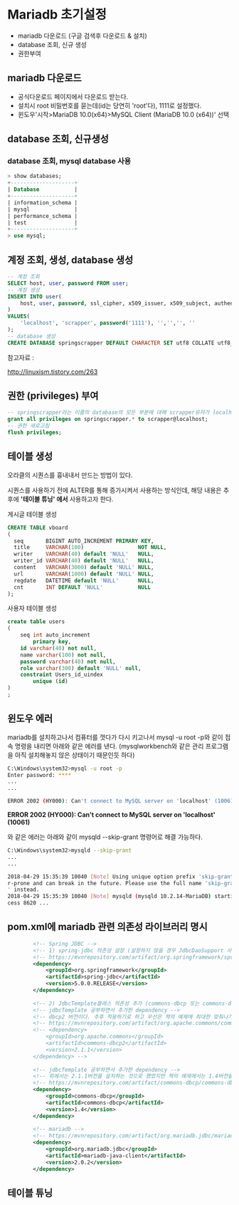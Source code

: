 # Mariadb 초기설정

- mariadb 다운로드 (구글 검색후 다운로드 & 설치)
- database 조회, 신규 생성
- 권한부여



## mariadb 다운로드

- 공식다운로드 페이지에서 다운로드 받는다.  
- 설치시 root 비밀번호를 묻는데(id는 당연히 'root'다), 1111로 설정했다.  
- 윈도우'시작>MariaDB 10.0(x64)>MySQL Client (MariaDB 10.0 (x64))' 선택  




## database 조회, 신규생성

### database 조회, mysql database 사용

```sql
> show databases;
+--------------------+
| Database           |
+--------------------+
| information_schema |
| mysql              |
| performance_schema |
| test               |
+--------------------+
> use mysql;
```

  

## 계정 조회, 생성, database 생성



  

```sql
-- 계정 조회
SELECT host, user, password FROM user;
-- 계정 생성 
INSERT INTO user(
    host, user, password, ssl_cipher, x509_issuer, x509_subject, authentication_string
)
VALUES(
    'localhost', 'scrapper', password('1111'), '','','', ''
);
-- database 생성
CREATE DATABASE springscrapper DEFAULT CHARACTER SET utf8 COLLATE utf8_general_ci;
```

참고자료 :  

 http://linuxism.tistory.com/263

  

## 권한 (privileges) 부여 

  

```sql
-- springscrapper라는 이름의 database의 모든 부분에 대해 scrapper유저가 localhost에서 접근한느 것을 허용
grant all privileges on springscrapper.* to scrapper@localhost;
-- 권한 새로고침
flush privileges;
```



## 테이블 생성

오라클의 시퀀스를 흉내내서 만드는 방법이 있다.  

시퀀스를 사용하기 전에 ALTER를 통해 증가시켜서 사용하는 방식인데, 해당 내용은 추후에 **'테이블 튜닝' 에서** 사용하고자 한다.

  

게시글 테이블 생성

```sql
CREATE TABLE vboard
(
  seq       BIGINT AUTO_INCREMENT PRIMARY KEY,
  title     VARCHAR(100)                 NOT NULL,
  writer    VARCHAR(40) default 'NULL'   NULL,
  writer_id VARCHAR(40) default 'NULL'   NULL,
  content   VARCHAR(3000) default 'NULL' NULL,
  url       VARCHAR(1000) default 'NULL' NULL,
  regdate   DATETIME default 'NULL'      NULL,
  cnt       INT DEFAULT 'NULL'           NULL
);

```



사용자 테이블 생성

```sql
create table users
(
	seq int auto_increment
		primary key,
	id varchar(40) not null,
	name varchar(100) not null,
	password varchar(40) not null,
	role varchar(300) default 'NULL' null,
	constraint Users_id_uindex
		unique (id)
)
;

```

  

## 윈도우 에러

mariadb를 설치하고나서 컴퓨터를 껏다가 다시 키고나서 mysql -u root -p와 같이 접속 명령을 내리면 아래와 같은 에러를 낸다. (mysqlworkbench와 같은 관리 프로그램을 아직 설치해놓지 않은 상태이기 때문인듯 하다)  

```bash
C:\Windows\system32>mysql -u root -p
Enter password: ****
...
...

ERROR 2002 (HY000): Can't connect to MySQL server on 'localhost' (10061)
```

**ERROR 2002 (HY000): Can't connect to MySQL server on 'localhost' (10061)**  

와 같은 에러는 아래와 같이 mysqld --skip-grant 명령어로 해결 가능하다.  

```bash
C:\Windows\system32>mysqld --skip-grant
...
...

2018-04-29 15:35:39 10040 [Note] Using unique option prefix 'skip-grant' is erro
r-prone and can break in the future. Please use the full name 'skip-grant-tables
' instead.
2018-04-29 15:35:39 10040 [Note] mysqld (mysqld 10.2.14-MariaDB) starting as pro
cess 8620 ...
```

  

## pom.xml에 mariadb 관련 의존성 라이브러리 명시

```xml
		<!-- Spring JDBC -->
		<!-- 1) spring-jdbc 의존성 설정 (설정하지 않을 경우 JdbcDaoSupport 사용할 수 없다...)-->
		<!-- https://mvnrepository.com/artifact/org.springframework/spring-jdbc -->
		<dependency>
			<groupId>org.springframework</groupId>
			<artifactId>spring-jdbc</artifactId>
			<version>5.0.0.RELEASE</version>
		</dependency>
		
		<!-- 2) JdbcTemplate클래스 의존성 추가 (commons-dbcp 또는 commons-dbcp2 추가) -->
		<!-- jdbcTemplate 공부하면서 추가한 dependency -->
		<!-- dbcp2 버전이다. 추후 적용하기로 하고 우선은 책의 예제에 최대한 맞춰나가는 방향으로 결정 -->
		<!-- https://mvnrepository.com/artifact/org.apache.commons/commons-dbcp2 -->
		<!-- <dependency>
			<groupId>org.apache.commons</groupId>
			<artifactId>commons-dbcp2</artifactId>
			<version>2.1.1</version>
		</dependency> -->
		
		<!-- jdbcTemplate 공부하면서 추가한 dependency -->
		<!-- 위에서는 2.1.1버전을 설치하는 것으로 했었지만 책의 예제에서는 1.4버전을 사용한다. -->
		<!-- https://mvnrepository.com/artifact/commons-dbcp/commons-dbcp -->
		<dependency>
			<groupId>commons-dbcp</groupId>
			<artifactId>commons-dbcp</artifactId>
			<version>1.4</version>
		</dependency> 
		
		<!-- mariadb -->
		<!-- https://mvnrepository.com/artifact/org.mariadb.jdbc/mariadb-java-client -->
		<dependency>
			<groupId>org.mariadb.jdbc</groupId>
			<artifactId>mariadb-java-client</artifactId>
			<version>2.0.2</version>
		</dependency>
```



  





## 테이블 튜닝

  

  

